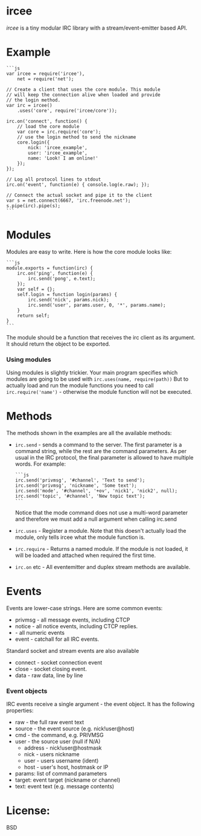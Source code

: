# ircee 

_ircee_ is a tiny modular IRC library with a stream/event-emitter based API.

# Example

    ```js
    var ircee = require('ircee'),
        net = require('net');

    // Create a client that uses the core module. This module
    // will keep the connection alive when loaded and provide 
    // the login method.
    var irc = ircee()
        .uses('core', require('ircee/core'));

    irc.on('connect', function() {
        // load the core module
        var core = irc.require('core');
        // use the login method to send the nickname
        core.login({
            nick: 'ircee_example',
            user: 'ircee_example',
            name: 'Look! I am online!'
        });
    });

    // Log all protocol lines to stdout
    irc.on('event', function(e) { console.log(e.raw); });

    // Connect the actual socket and pipe it to the client
    var s = net.connect(6667, 'irc.freenode.net');
    s.pipe(irc).pipe(s);
    ```

# Modules

Modules are easy to write. Here is how
the core module looks like:

    ```js
    module.exports = function(irc) {
        irc.on('ping', function(e) {
            irc.send('pong', e.text);
        });
        var self = {};
        self.login = function login(params) {
            irc.send('nick', params.nick);
            irc.send('user', params.user, 0, '*', params.name);
        }
        return self;
    }
    ```

The module should be a function that receives the irc client
as its argument. It should return the object to be exported.

### Using modules

Using modules is slightly trickier. Your main program specifies
which modules are going to be used with `irc.uses(name, require(path))` 
But to actually load and run the module functions you need to call 
`irc.require('name')` - otherwise the module function will not be executed.

# Methods

The methods shown in the examples are all the available methods:

* `irc.send` - sends a command to the server. The first parameter is a
  command string, while the rest are the command parameters. As per usual
  in the IRC protocol, the final parameter is allowed to have multiple words. 
  For example:

      ```js
      irc.send('privmsg', '#channel', 'Text to send');
      irc.send('privmsg', 'nickname', 'Some text');
      irc.send('mode', '#channel', '+ov', 'nick1', 'nick2', null);
      irc.send('topic', '#channel', 'New topic text');
      ```

  Notice that the mode command does not use a multi-word parameter and therefore
  we must add a null argument when calling irc.send

* `irc.uses` - Register a module. Note that this doesn't actually load the 
  module, only tells ircee what the module function is.

* `irc.require` - Returns a named module. If the module is not loaded,
  it will be loaded and attached when required the first time.

* `irc.on` etc - All eventemitter and duplex stream methods are available.

# Events

Events are lower-case strings. Here are some common events:

* privmsg - all message events, including CTCP
* notice  - all notice events, including CTCP replies.
* <number> - all numeric events
* event - catchall for all IRC events.

Standard socket and stream events are also available
* connect - socket connection event
* close - socket closing event.
* data - raw data, line by line


### Event objects

IRC events receive a single argument - the event object. It has the following
properties:

* raw - the full raw event text
* source - the event source (e.g. nick!user@host)
* cmd - the command, e.g. PRIVMSG
* user - the source user (null if N/A)
  * address - nick!user@hostmask
  * nick - users nickname 
  * user - users username (ident)
  * host - user's host, hostmask or IP
* params: list of command parameters
* target: event target (nickname or channel)
* text: event text (e.g. message contents)

# License: 

BSD

